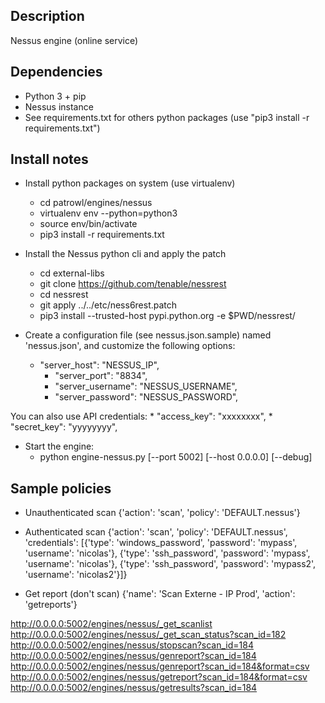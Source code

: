 ## Description
Nessus engine (online service)

## Dependencies
- Python 3 + pip
- Nessus instance
- See requirements.txt for others python packages (use "pip3 install -r requirements.txt")

## Install notes
- Install python packages on system (use virtualenv)
	* cd patrowl/engines/nessus
	* virtualenv env --python=python3
	* source env/bin/activate
	* pip3 install -r requirements.txt

- Install the Nessus python cli and apply the patch
	* cd external-libs
	* git clone https://github.com/tenable/nessrest
	* cd nessrest
	* git apply ../../etc/ness6rest.patch
	* pip3 install --trusted-host pypi.python.org -e $PWD/nessrest/

- Create a configuration file (see nessus.json.sample) named 'nessus.json', and customize the following options:
  * "server_host": "NESSUS_IP",
	* "server_port": "8834",
	* "server_username": "NESSUS_USERNAME",
	* "server_password": "NESSUS_PASSWORD",

You can also use API credentials:
	* "access_key": "xxxxxxxx",
	* "secret_key": "yyyyyyyy",

- Start the engine:
  * python engine-nessus.py [--port 5002] [--host 0.0.0.0] [--debug]


## Sample policies
- Unauthenticated scan
{'action': 'scan', 'policy': 'DEFAULT.nessus'}

- Authenticated scan
{'action': 'scan', 'policy': 'DEFAULT.nessus', 'credentials': [{'type': 'windows_password', 'password': 'mypass', 'username': 'nicolas'}, {'type': 'ssh_password', 'password': 'mypass', 'username': 'nicolas'}, {'type': 'ssh_password', 'password': 'mypass2', 'username': 'nicolas2'}]}

- Get report (don't scan)
{'name': 'Scan Externe - IP Prod', 'action': 'getreports'}


http://0.0.0.0:5002/engines/nessus/_get_scanlist
http://0.0.0.0:5002/engines/nessus/_get_scan_status?scan_id=182
http://0.0.0.0:5002/engines/nessus/stopscan?scan_id=184
http://0.0.0.0:5002/engines/nessus/genreport?scan_id=184
http://0.0.0.0:5002/engines/nessus/genreport?scan_id=184&format=csv
http://0.0.0.0:5002/engines/nessus/getreport?scan_id=184&format=csv
http://0.0.0.0:5002/engines/nessus/getresults?scan_id=184

